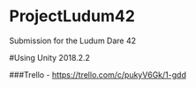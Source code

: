 # ProjectLudum42
Submission for the Ludum Dare 42

#Using Unity 2018.2.2

###Trello - https://trello.com/c/pukyV6Gk/1-gdd
